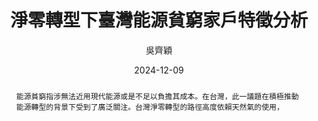---
# document class
degree       : "master"   # master | doctor
language     : "english"  # chinese | english
# variables
university-en: "National Taiwan University"
university   : "國立臺灣大學"
college      : "社會科學院"
college-en   : "College of Social Science"
institute    : "國家發展研究所"
institute-en : "Graduate Institute of National Development"
title        : "淨零轉型下臺灣能源貧窮家戶特徵分析"
title-en     : "Toward Net-Zero: Examining Household Characteristics and the Risk of Energy Poverty under Taiwan's Energy Transition"
author       : "吳齊穎"
author-en    : "Chiying Wu"
ID           : "R10341027"
advisor      : "林竣達"
advisor-en   : "Jiunda Lin"
date         : "2024-12-09"
oral-date    : "2025-01-07"
html-date    : "Dec. 09, 2024"
DOI          : "10.5566/NTU2024XXXXX"
keywords     : "淨零轉型, 能源貧窮, 低收入高支出, 家庭收支調查, 多層次分析"
keywords-en  : "energy transition, energy poverty, LIHC, SFIE, GLMM"
# Acknowledgement
acknowledgement-in-en: true  # true for english
acknowledgement: | 
    謝天，謝地。
abstract: |
    能源貧窮指涉無法近用現代能源或是不足以負擔其成本。在台灣，此一議題在積極推動能源轉型的背景下受到了廣泛關注。台灣淨零轉型的路徑高度依賴天然氣的使用，
    
abstract-en: |
  Energy poverty, characterized by a lack of access to modern energy services
  or the inability to afford adequate energy consumption, presents a pressing challenge
  that influences personal well-being and societal development. In Taiwan, this issue
  has gained significant attention amidst an ambitious energy transition strategy
  aimed at reducing coal consumption, phasing out nuclear power, and increasing reliance
  on renewable energy and natural gas. However, Taiwan's heavy dependence on imported
  energy resources, particularly natural gas, coupled with limited stockpiling capacity,
  exposes the country to supply disruptions and price fluctuations, exacerbating existing
  energy inequalities. Low-income and small-sized households in Taiwan often face
  higher per capita energy consumption due to inefficient appliances, which intensifies
  their energy burden under the progressive tariff system. Gender disparities further
  contribute to energy poverty, with female-headed households being particularly vulnerable.
  This research investigates the non-linear relationship between household size and
  energy poverty risk, employing an expenditure-based Low-Income High Cost (LIHC)
  approach. Using data from Taiwan’s 2021 Survey of Family Income and Expenditure
  (SFIE), the study utilizes a Generalized Linear Mixed Model (GLMM) to explore the
  impact of household head's gender and family composition on energy poverty. The
  findings aim to provide nuanced insights into the complexities of energy poverty
  in Taiwan, informing targeted interventions for vulnerable populations.

########## Cross-ref options ###########
linkReferences: true
figureTitle: "圖"            # 圖 | Figure
tableTitle: "表"             # 表 | Table
listingTitle: "程式碼"       # 程式碼 | Listing
figPrefix: "圖"              # 圖 | Figure
eqnPrefix: "公式"            # 公式 | Equation
tblPrefix: "表"              # 表 | Table
lstPrefix: "程式碼"          # 程式碼 | Listing
secPrefix: "章節"            # 章節 | Section 
titleDelim: "："             # ： | .
tableTemplate: "$$tableTitle$$ $$i$$$$titleDelim$$$$t$$"   # $$tableTitle$$ $$i$$$$titleDelim$$ $$t$$
figureTemplate: "$$figureTitle$$ $$i$$$$titleDelim$$$$t$$" # $$figureTitle$$ $$i$$$$titleDelim$$ $$t$$
eqnPrefixTemplate: "$$p$$&nbsp;($$i$$)"  # $$p$$&nbsp;($$i$$) | $$p$$&nbsp;$$i$$
---